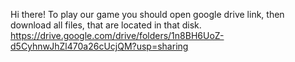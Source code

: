 Hi there!
To play our game you should open google drive link, then download all files, that are located in that disk.
https://drive.google.com/drive/folders/1n8BH6UoZ-d5CyhnwJhZl470a26cUcjQM?usp=sharing
